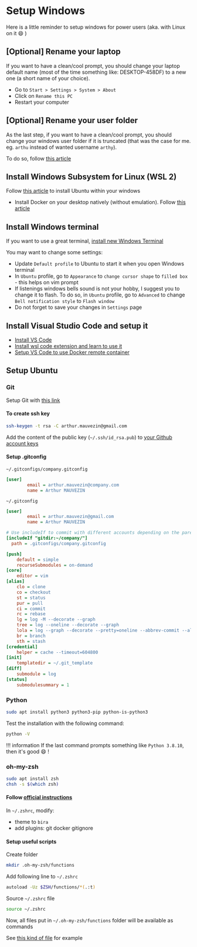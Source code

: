 # Setup Windows

Here is a little reminder to setup windows for power users (aka. with Linux on it :smile: )

## [Optional] Rename your laptop
If you want to have a clean/cool prompt, you should change your laptop default name (most of the time something like: DESKTOP-458DF)  to a new one (a short name of your choice).

* Go to `Start > Settings > System > About`
* Click on `Rename this PC`
* Restart your computer

## [Optional] Rename your user folder
As the last step, if you want to have a clean/cool prompt, you should change your windows user folder if it is truncated (that was the case for me. eg. `arthu` instead of wanted username `arthy`).

To do so, follow [this article](https://www.minitool.com/news/change-user-folder-name-windows-10.html)

## Install Windows Subsystem for Linux (WSL 2)
Follow [this article](https://docs.microsoft.com/en-us/windows/wsl/install-win10) to install Ubuntu within your windows

* Install Docker on your desktop natively (without emulation). Follow [this article](https://docs.docker.com/docker-for-windows/wsl/)

## Install Windows terminal
If you want to use a great terminal, [install new Windows Terminal](https://docs.microsoft.com/en-us/windows/terminal/get-started)

You may want to change some settings:

* Update `Default profile` to Ubuntu to start it when you open Windows terminal
* In `Ubuntu` profile, go to `Appearance` to `change cursor shape` to `filled box` - this helps on vim prompt
* If listenings windows bells sound is not your hobby, I suggest you to change it to flash. To do so, in `Ubuntu` profile, go to `Advanced` to change `Bell notification style` to `Flash window`
* Do not forget to save your changes in `Settings` page

## Install Visual Studio Code and setup it
* [Install VS Code](https://code.visualstudio.com/docs/?dv=win)
* [Install wsl code extension and learn to use it](https://docs.microsoft.com/en-us/windows/wsl/tutorials/wsl-vscode)
* [Setup VS Code to use Docker remote container](https://docs.microsoft.com/en-us/windows/wsl/tutorials/wsl-containers)

## Setup Ubuntu
### Git
Setup Git with [this link](https://docs.microsoft.com/en-us/windows/wsl/tutorials/wsl-git)

#### To create ssh key
```bash
ssh-keygen -t rsa -C arthur.mauvezin@gmail.com
```

Add the content of the public key (`~/.ssh/id_rsa.pub`) to [your Github account keys](https://github.com/settings/keys)

#### Setup .gitconfig

`~/.gitconfigs/company.gitconfig`
```ini
[user]
        email = arthur.mauvezin@company.com
        name = Arthur MAUVEZIN
```

`~/.gitconfig`
```ini
[user]
        email = arthur.mauvezin@gmail.com
        name = Arthur MAUVEZIN

# Use includeIf to commit with different accounts depending on the parent folder
[includeIf "gitdir:~/company/"]
  path = .gitconfigs/company.gitconfig

[push]
	default = simple
	recurseSubmodules = on-demand
[core]
	editor = vim
[alias]
	clo = clone
	co = checkout
	st = status
	pur = pull
	ci = commit
	rc = rebase
	lg = log -M --decorate --graph
	tree = log --oneline --decorate --graph
	lola = log --graph --decorate --pretty=oneline --abbrev-commit --all
	br = branch
	sth = stash
[credential]
	helper = cache --timeout=604800
[init]
	templatedir = ~/.git_template
[diff]
	submodule = log
[status]
	submodulesummary = 1
```

### Python
```bash
sudo apt install python3 python3-pip python-is-python3
```

Test the installation with the following command:
```bash
python -V
```

!!! information
    If the last command prompts something like `Python 3.8.10`, then it's good :smile: !

### oh-my-zsh
```bash
sudo apt install zsh
chsh -s $(which zsh)
```

#### Follow [official instructions](https://ohmyz.sh/#install)
In `~/.zshrc`, modify:

* theme to `bira`
* add plugins: git docker gitignore

#### Setup useful scripts
Create folder
```bash
mkdir .oh-my-zsh/functions
```

Add following line to `~/.zshrc`
```bash
autoload -Uz $ZSH/functions/*(.:t)
```

Source `~/.zshrc` file
```bash
source ~/.zshrc
```

Now, all files put in `~/.oh-my-zsh/functions` folder will be available as commands

See [this kind of file](https://gist.github.com/arthurmauvezin/694d1b9ee1cbb3d82b40d0f05f0238a4) for example




